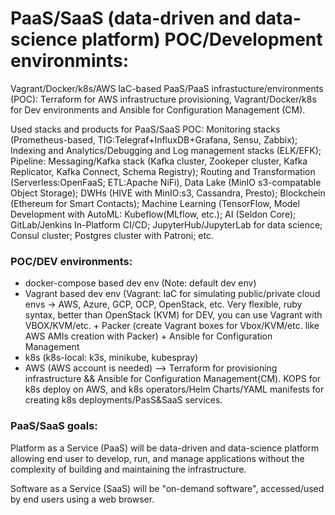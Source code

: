 # PaaS/SaaS (data-driven and data-science platform) POC/Development environmints:

Vagrant/Docker/k8s/AWS IaC-based PaaS/PaaS infrastucture/environments (POC): Terraform for AWS infrastructure provisioning, Vagrant/Docker/k8s for Dev environments and Ansible for Configuration Management (CM). 

Used stacks and products for PaaS/SaaS POC: Monitoring stacks (Prometheus-based, TIG:Telegraf+InfluxDB+Grafana, Sensu, Zabbix); Indexing and Analytics/Debugging and Log management stacks (ELK/EFK); Pipeline: Messaging/Kafka stack (Kafka cluster, Zookeper cluster, Kafka Replicator, Kafka Connect, Schema Registry); Routing and Transformation (Serverless:OpenFaaS; ETL:Apache NiFi), Data Lake (MinIO s3-compatable Object Storage); DWHs (HIVE with MinIO:s3, Cassandra, Presto); Blockchein (Ethereum for Smart Contacts); Machine Learning (TensorFlow, Model Development with AutoML: Kubeflow(MLflow, etc.); AI (Seldon Core); GitLab/Jenkins In-Platform CI/CD; JupyterHub/JupyterLab for data science; Consul cluster; Postgres cluster with Patroni; etc.

### POC/DEV environments:

- docker-compose based dev env (Note: default dev env) 
- Vagrant based dev env (Vagrant: IaC for simulating public/private cloud envs -> AWS, Azure, GCP, OCP, OpenStack, etc. Very flexible, ruby syntax, better than OpenStack (KVM) for DEV, you can use Vagrant with VBOX/KVM/etc. + Packer (create Vagrant boxes for Vbox/KVM/etc. like AWS AMIs creation with Packer) + Ansible for Configuration Management
- k8s (k8s-local: k3s, minikube, kubespray)
- AWS (AWS account is needed) —> Terraform for provisioning infrastructure && Ansible for Configuration Management(CM). KOPS for k8s deploy on AWS, and k8s operators/Helm Charts/YAML manifests for creating k8s deployments/PasS&SaaS services.  

### PaaS/SaaS goals:

Platform as a Service (PaaS) will be data-driven and data-science platform allowing end user to develop, run, and manage applications without the complexity of building and maintaining the infrastructure.

Software as a Service (SaaS) will be "on-demand software", accessed/used by end users using a web browser.

